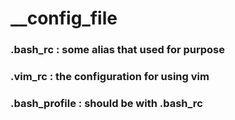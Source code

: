 # __config_file
### .bash_rc : some alias that used for purpose
### .vim_rc : the configuration for using vim
### .bash_profile : should be with .bash_rc
